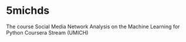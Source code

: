 # 5michds

The course Social Media Network Analysis on the Machine Learning for Python Coursera Stream (UMICH)
